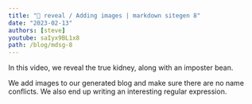 ```yaml
---
title: "🫘 reveal / Adding images | markdown sitegen 8"
date: "2023-02-13"
authors: [steve]
youtube: saIyx9BL1x8
path: /blog/mdsg-8
---
```


<YouTubePlayer youtubeLink={frontmatter.youtube} />

In this video, we reveal the true kidney, along with an imposter bean.

We add images to our generated blog and make sure there are no name conflicts. We also end up writing an interesting regular expression.
